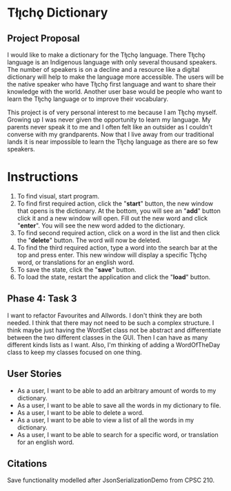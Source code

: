 # Tłı̨chǫ Dictionary

## Project Proposal

I would like to make a dictionary for the Tłı̨chǫ language. There Tłı̨chǫ language is an Indigenous
language with only several thousand speakers. The number of speakers is on a decline and a resource
like a digital dictionary will help to make the language more accessible. The users will be the
native speaker who have Tłı̨chǫ first language and want to share their knowledge with the world.
Another user base would be people who want to learn the Tłı̨chǫ language or to improve their
vocabulary.

This project is of very personal interest to me because I am Tłı̨chǫ myself. Growing up I was never
given the opportunity to learn my language. My parents never speak it to me and I often felt
like an outsider as I couldn't converse with my grandparents. Now that I live away from our traditional
lands it is near impossible to learn the Tłı̨chǫ language as there are so few speakers.

# Instructions

1. To find visual, start program.
2. To find first required action, click the "**start**" button, the new window that opens is the dictionary. At the
   bottom, you will see an "**add**" button click it and a new window will open. Fill out the new word and click
   "**enter**". You will
   see the new word added to the dictionary.
3. To find second required action, click on a word in the list and then click the "**delete**" button. The
   word will now be deleted.
4. To find the third required action, type a word into the search bar at the top and press enter.
   This new window will display a specific Tłı̨chǫ word, or translations for an english word.
5. To save the state, click the "**save**" button.
6. To load the state, restart the application and click the "**load**" button.

## Phase 4: Task 3

I want to refactor Favourites and Allwords. I don't think they are both needed.
I think that there may not need to be such a complex structure. I think maybe just having the WordSet class
not be abstract and differentiate between the two different classes in the GUI. Then I can have as many different kinds
lists as I want. Also, I'm thinking of adding a WordOfTheDay class to keep my classes focused on one thing.

## User Stories

- As a user, I want to be able to add an arbitrary amount of words to my dictionary.
- As a user, I want to be able to save all the words in my dictionary to file.
- As a user, I want to be able to delete a word.
- As a user, I want to be able to view a list of all the words in my dictionary.
- As a user, I want to be able to search for a specific word, or translation for an english word.

## Citations

Save functionality modelled after JsonSerializationDemo from CPSC 210.
